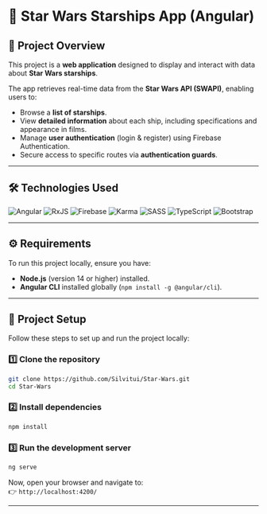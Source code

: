 # 🚀 Star Wars Starships App (Angular)

## 📌 Project Overview
This project is a **web application** designed to display and interact with data about **Star Wars starships**.

The app retrieves real-time data from the **Star Wars API (SWAPI)**, enabling users to:
- Browse a **list of starships**.
- View **detailed information** about each ship, including specifications and appearance in films.
- Manage **user authentication** (login & register) using Firebase Authentication.
- Secure access to specific routes via **authentication guards**.
---

## 🛠️ **Technologies Used**

![Angular](https://img.shields.io/badge/Angular-DD0031?style=for-the-badge&logo=angular&logoColor=white)
![RxJS](https://img.shields.io/badge/RxJS-B7178C?style=for-the-badge&logo=reactivex&logoColor=white)
![Firebase](https://img.shields.io/badge/Firebase-FFCA28?style=for-the-badge&logo=firebase&logoColor=black)
![Karma](https://img.shields.io/badge/Karma-45D164?style=for-the-badge&logo=karma&logoColor=white)
![SASS](https://img.shields.io/badge/SASS-CC6699?style=for-the-badge&logo=sass&logoColor=white)
![TypeScript](https://img.shields.io/badge/TypeScript-3178C6?style=for-the-badge&logo=typescript&logoColor=white)
![Bootstrap](https://img.shields.io/badge/Bootstrap-7952B3?style=for-the-badge&logo=bootstrap&logoColor=white)

---

## ⚙️ **Requirements**
To run this project locally, ensure you have:

- **Node.js** (version 14 or higher) installed.
- **Angular CLI** installed globally (`npm install -g @angular/cli`).
---

## 🚀 **Project Setup**
Follow these steps to set up and run the project locally:

### **1️⃣ Clone the repository**
```sh
git clone https://github.com/Silvitui/Star-Wars.git
cd Star-Wars
```

### **2️⃣ Install dependencies**
```sh
npm install
```

### **3️⃣ Run the development server**
```sh
ng serve
```
Now, open your browser and navigate to:  
👉 `http://localhost:4200/`

---


